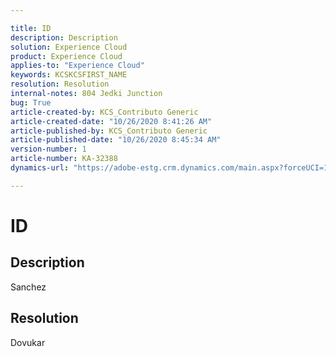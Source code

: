 ```yaml
---

title: ID  
description: Description  
solution: Experience Cloud  
product: Experience Cloud  
applies-to: "Experience Cloud"  
keywords: KCSKCSFIRST_NAME  
resolution: Resolution  
internal-notes: 804 Jedki Junction  
bug: True  
article-created-by: KCS_Contributo Generic  
article-created-date: "10/26/2020 8:41:26 AM"  
article-published-by: KCS_Contributo Generic  
article-published-date: "10/26/2020 8:45:34 AM"  
version-number: 1  
article-number: KA-32388  
dynamics-url: "https://adobe-estg.crm.dynamics.com/main.aspx?forceUCI=1&pagetype=entityrecord&etn=knowledgearticle&id=3bd8e402-6717-eb11-a813-000d3a3038a2"

---
```


# ID

## Description

Sanchez

## Resolution

Dovukar
